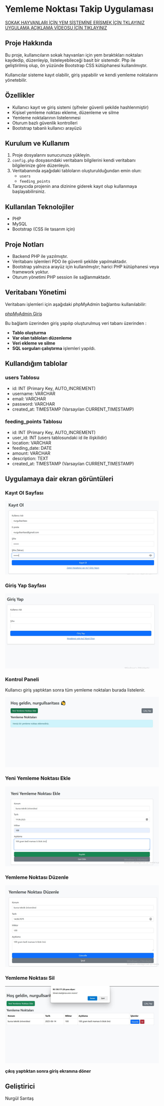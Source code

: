 # Yemleme Noktası Takip Uygulaması

[SOKAK HAYVANLARI İÇİN YEM SİSTEMİNE ERİŞMEK İÇİN TKLAYINIZ](http://95.130.171.20/~st22360859022)
[UYGULAMA AÇIKLAMA VİDEOSU İÇİN TIKLAYINIZ](https://www.youtube.com/watch?v=KuScy2aqOyI)


## Proje Hakkında

Bu proje, kullanıcıların sokak hayvanları için yem bıraktıkları noktaları kaydedip, düzenleyip, listeleyebileceği basit bir sistemdir. Php ile geliştirilmiş olup, ön yüzünde Bootstrap CSS kütüphanesi kullanılmıştır.

Kullanıcılar sisteme kayıt olabilir, giriş yapabilir ve kendi yemleme noktalarını yönetebilir.

## Özellikler

- Kullanıcı kayıt ve giriş sistemi (şifreler güvenli şekilde hashlenmiştir)
- Kişisel yemleme noktası ekleme, düzenleme ve silme
- Yemleme noktalarının listelenmesi
- Oturum bazlı güvenlik kontrolleri
- Bootstrap tabanlı kullanıcı arayüzü

## Kurulum ve Kullanım

1. Proje dosyalarını sunucunuza yükleyin.
2. `config.php` dosyasındaki veritabanı bilgilerini kendi veritabanı bilgilerinize göre düzenleyin.
3. Veritabanında aşağıdaki tabloların oluşturulduğundan emin olun:
    - `users`
    - `feeding_points`
4. Tarayıcıda projenin ana dizinine giderek kayıt olup kullanmaya başlayabilirsiniz.

## Kullanılan Teknolojiler

- PHP 
- MySQL
- Bootstrap (CSS ile tasarım için)


## Proje Notları

- Backend PHP ile yazılmıştır.
- Veritabanı işlemleri PDO ile güvenli şekilde yapılmaktadır.
- Bootstrap yalnızca arayüz için kullanılmıştır; harici PHP kütüphanesi veya framework yoktur.
- Oturum yönetimi PHP session ile sağlanmaktadır.

## Veritabanı Yönetimi

Veritabanı işlemleri için aşağıdaki phpMyAdmin bağlantısı kullanılabilir:

[phpMyAdmin Giriş](http://95.130.171.20/phpmyadmin)

Bu bağlantı üzerinden giriş yapılıp oluşturulmuş veri tabanı üzerinden :
- **Tablo oluşturma**
- **Var olan tabloları düzenleme**
- **Veri ekleme ve silme**
- **SQL sorguları çalıştırma** işlemleri yapıldı.


## Kullandığım tablolar

### users Tablosu

- id: INT (Primary Key, AUTO_INCREMENT)
- username: VARCHAR
- email: VARCHAR
- password: VARCHAR
- created_at: TIMESTAMP (Varsayılan CURRENT_TIMESTAMP)

### feeding_points Tablosu

- id: INT (Primary Key, AUTO_INCREMENT)
- user_id: INT (users tablosundaki id ile ilişkilidir)
- location: VARCHAR
- feeding_date: DATE
- amount: VARCHAR
- description: TEXT
- created_at: TIMESTAMP (Varsayılan CURRENT_TIMESTAMP)



## Uygulamaya dair ekran görüntüleri

###  Kayıt Ol Sayfası
![Kayıt Ol Sayfası](screenshots/signup.jpg)

###  Giriş Yap Sayfası
![Giriş Sayfası](screenshots/login.jpg)

###  Kontrol Paneli 
Kullanıcı giriş yaptıktan sonra tüm yemleme noktaları burada listelenir.

![Kontrol Paneli](screenshots/index.jpg)

###  Yeni Yemleme Noktası Ekle
![Yeni Yemleme Noktası Ekle](screenshots/addpoint.jpg)

###  Yemleme Noktası Düzenle
![Yemleme Noktası Düzenle](screenshots/editpoint.jpg)

###  Yemleme Noktası Sil
![Yemleme Noktası Sil](screenshots/deletepoint.jpg)

**çıkış yaptıktan sonra giriş ekranına döner**



## Geliştirici 
Nurgül Sarıtaş 



